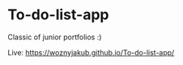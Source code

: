 # To-do-list-app

Classic of junior portfolios :)

Live: https://woznyjakub.github.io/To-do-list-app/
